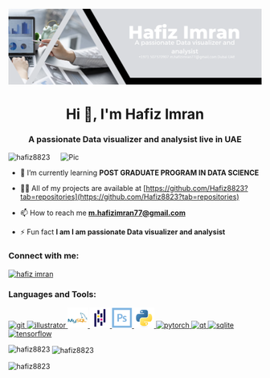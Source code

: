 ![logo](https://github.com/Hafiz8823/Hafiz8823/blob/main/Banner_1.png)
<h1 align="center">Hi 👋, I'm Hafiz Imran</h1>
<h3 align="center">A passionate Data visualizer and analysist live in UAE</h3>
<img align="right" alt="Pic" width="400" src="https://media.licdn.com/dms/image/C4E22AQHTm6n4mPspuw/feedshare-shrink_2048_1536/0/1672840356907?e=2147483647&v=beta&t=MXYDDgIlMEP07pCG0Jtg3JLN4SxgxzsEwMHAKmycN6I">

<p align="left"> <img src="https://komarev.com/ghpvc/?username=hafiz8823&label=Profile%20views&color=0e75b6&style=flat" alt="hafiz8823" /> </p>

- 🌱 I’m currently learning **POST GRADUATE PROGRAM IN DATA SCIENCE**

- 👨‍💻 All of my projects are available at [https://github.com/Hafiz8823?tab=repositories](https://github.com/Hafiz8823?tab=repositories)

- 📫 How to reach me **m.hafizimran77@gmail.com**

- ⚡ Fun fact **I am I am passionate Data visualizer and analysist**

<h3 align="left">Connect with me:</h3>
<p align="left">
<a href="https://kaggle.com/hafiz imran" target="blank"><img align="center" src="https://raw.githubusercontent.com/rahuldkjain/github-profile-readme-generator/master/src/images/icons/Social/kaggle.svg" alt="hafiz imran" height="30" width="40" /></a>
</p>

<h3 align="left">Languages and Tools:</h3>
<p align="left"> <a href="https://git-scm.com/" target="_blank" rel="noreferrer"> <img src="https://www.vectorlogo.zone/logos/git-scm/git-scm-icon.svg" alt="git" width="40" height="40"/> </a> <a href="https://www.adobe.com/in/products/illustrator.html" target="_blank" rel="noreferrer"> <img src="https://www.vectorlogo.zone/logos/adobe_illustrator/adobe_illustrator-icon.svg" alt="illustrator" width="40" height="40"/> </a> <a href="https://www.mysql.com/" target="_blank" rel="noreferrer"> <img src="https://raw.githubusercontent.com/devicons/devicon/master/icons/mysql/mysql-original-wordmark.svg" alt="mysql" width="40" height="40"/> </a> <a href="https://pandas.pydata.org/" target="_blank" rel="noreferrer"> <img src="https://raw.githubusercontent.com/devicons/devicon/2ae2a900d2f041da66e950e4d48052658d850630/icons/pandas/pandas-original.svg" alt="pandas" width="40" height="40"/> </a> <a href="https://www.photoshop.com/en" target="_blank" rel="noreferrer"> <img src="https://raw.githubusercontent.com/devicons/devicon/master/icons/photoshop/photoshop-line.svg" alt="photoshop" width="40" height="40"/> </a> <a href="https://www.python.org" target="_blank" rel="noreferrer"> <img src="https://raw.githubusercontent.com/devicons/devicon/master/icons/python/python-original.svg" alt="python" width="40" height="40"/> </a> <a href="https://pytorch.org/" target="_blank" rel="noreferrer"> <img src="https://www.vectorlogo.zone/logos/pytorch/pytorch-icon.svg" alt="pytorch" width="40" height="40"/> </a> <a href="https://www.qt.io/" target="_blank" rel="noreferrer"> <img src="https://upload.wikimedia.org/wikipedia/commons/0/0b/Qt_logo_2016.svg" alt="qt" width="40" height="40"/> </a> <a href="https://www.sqlite.org/" target="_blank" rel="noreferrer"> <img src="https://www.vectorlogo.zone/logos/sqlite/sqlite-icon.svg" alt="sqlite" width="40" height="40"/> </a> <a href="https://www.tensorflow.org" target="_blank" rel="noreferrer"> <img src="https://www.vectorlogo.zone/logos/tensorflow/tensorflow-icon.svg" alt="tensorflow" width="40" height="40"/> </a> </p>

<p><img align="left" src="https://github-readme-stats.vercel.app/api/top-langs?username=hafiz8823&show_icons=true&locale=en&layout=compact" alt="hafiz8823" /></p>

<p>&nbsp;<img align="center" src="https://github-readme-stats.vercel.app/api?username=hafiz8823&show_icons=true&locale=en" alt="hafiz8823" /></p>

<p><img align="center" src="https://github-readme-streak-stats.herokuapp.com/?user=hafiz8823&" alt="hafiz8823" /></p>
